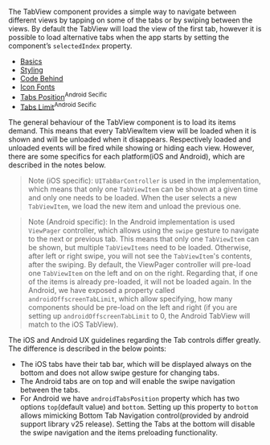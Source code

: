 The TabView component provides a simple way to navigate between different views by tapping on some of the tabs or by swiping between the views.
By default the TabView will load the view of the first tab, however it is possible to load alternative tabs when the app starts by setting the component’s `selectedIndex` property.

* [Basics](#basics)
* [Styling](#styling)
* [Code Behind](#code-behind)
* [Icon Fonts](#icon-fonts)
* [Tabs Position](#tab-position)<sup>Android Secific<sup>
* [Tabs Limit](#tab-limit)<sup>Android Secific<sup>

<snippet id='text-view-require'/>

The general behaviour of the TabView component is to load its items demand. This means that every TabViewItem view will be loaded when it is shown and will be unloaded when it disappears. Respectively loaded and unloaded events will be fired while showing or hiding each view. However, there are some specifics for each platform(iOS and Android), which are described in the notes below.

> Note (iOS specific): `UITabBarController` is used in the implementation, which means that only one `TabViewItem` can be shown at a given time and only one needs to be loaded. When the user selects a new `TabViewItem`, we load the new item and unload the previous one.

> Note (Android specific): In the Android implementation is used `ViewPager` controller, which allows using the `swipe` gesture to navigate to the next or previous tab. This means that only one `TabViewItem` can be shown, but multiple `TabViewItems` need to be loaded. Otherwise, after left or right swipe, you will not see the `TabViewItem`'s contents, after the swiping. By default, the ViewPager controller will pre-load one `TabViewItem` on the left and on on the right. Regarding that, if one of the items is already pre-loaded, it will not be loaded again. In the Android, we have exposed a property called `androidOffscreenTabLimit`, which allow specifying, how many components should be pre-load on the left and right (if you are setting up `androidOffscreenTabLimit` to 0, the Android TabView will match to the iOS TabView). 
 
The iOS and Android UX guidelines regarding the Tab controls differ greatly. The difference is described in the below points:

* The iOS tabs have their tab bar, which will be displayed always on the bottom and does not allow swipe gesture for changing tabs.
* The Android tabs are on top and will enable the swipe navigation between the tabs.
* For Android we have `androidTabsPosition` property which has two options `top`(default value) and `bottom`. Setting up this property to `bottom` allows mimicking Bottom Tab Navigation control(provided by android support library v25 release). Setting the Tabs at the bottom will disable the swipe navigation and the items preloading functionality.